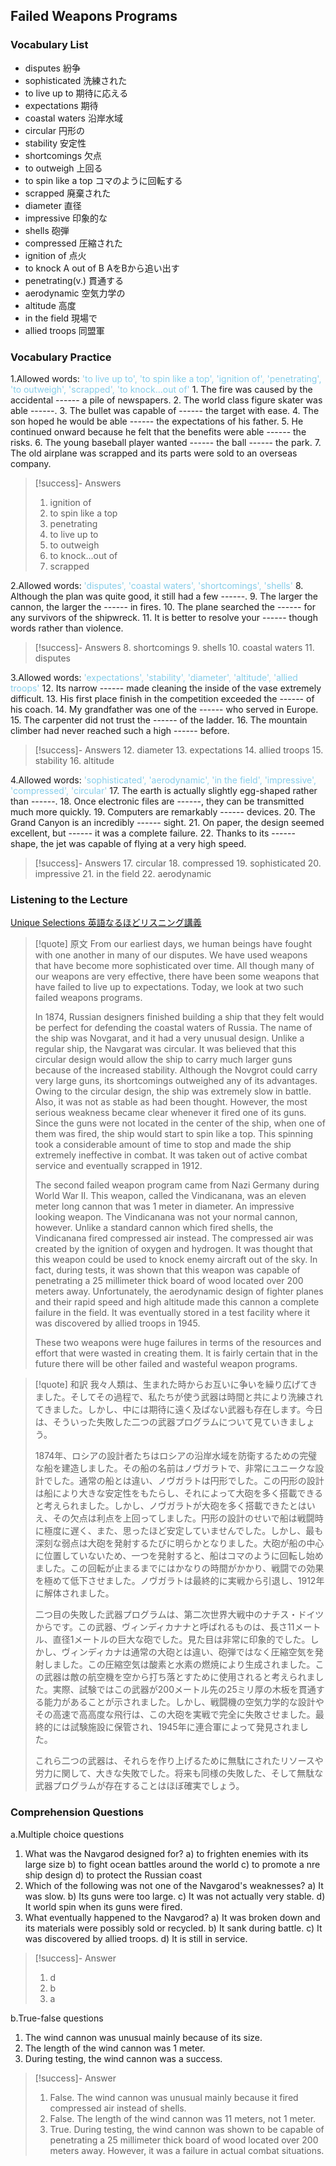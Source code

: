 ## Failed Weapons Programs

### Vocabulary List
- disputes
    紛争
- sophisticated
    洗練された
- to live up to
    期待に応える
- expectations
    期待
- coastal waters
    沿岸水域
- circular
    円形の
- stability
    安定性
- shortcomings
    欠点
- to outweigh
    上回る
- to spin like a top
    コマのように回転する
- scrapped
    廃棄された
- diameter
    直径
- impressive
    印象的な
- shells
    砲弾
- compressed
    圧縮された
- ignition of
    点火
- to knock A out of B
    AをBから追い出す
- penetrating(v.)
    貫通する
- aerodynamic
    空気力学の
- altitude
    高度
- in the field
    現場で
- allied troops
    同盟軍

### Vocabulary Practice
1.Allowed words: <span style="color: #87CEEB;"> 'to live up to', 'to spin like a top', 'ignition of', 'penetrating', 'to outweigh', 'scrapped', 'to knock...out of' </span>
    1. The fire was caused by the accidental ------ a pile of newspapers.
    2. The world class figure skater was able ------.
    3. The bullet was capable of ------ the target with ease.
    4. The son hoped he would be able ------ the expectations of his father.
    5. He continued onward because he felt that the benefits were able ------ the risks.
    6. The young baseball player wanted ------ the ball ------ the park.
    7. The old airplane was scrapped and its parts were sold to an overseas company.
> [!success]- Answers
> 1. ignition of
> 2. to spin like a top
> 3. penetrating
> 4. to live up to
> 5. to outweigh
> 6. to knock...out of
> 7. scrapped

2.Allowed words: <span style="color: #87CEEB;"> 'disputes', 'coastal waters', 'shortcomings', 'shells' </span>
    8. Although the plan was quite good, it still had a few ------.
    9. The larger the cannon, the larger the ------ in fires.
    10. The plane searched the ------ for any survivors of the shipwreck.
    11. It is better to resolve your ------ though words rather than violence.
> [!success]- Answers
> 8. shortcomings
> 9. shells
> 10. coastal waters
> 11. disputes

3.Allowed words: <span style="color: #87CEEB;"> 'expectations', 'stability', 'diameter', 'altitude', 'allied troops' </span>
    12. Its narrow ------ made cleaning the inside of the vase extremely difficult.
    13. His first place finish in the competition exceeded the ------ of his coach.
    14. My grandfather was one of the ------ who served in Europe.
    15. The carpenter did not trust the ------ of the ladder.
    16. The mountain climber had never reached such a high ------ before.
> [!success]- Answers
> 12. diameter
> 13. expectations
> 14. allied troops
> 15. stability
> 16. altitude

4.Allowed words: <span style="color: #87CEEB;"> 'sophisticated', 'aerodynamic', 'in the field', 'impressive', 'compressed', 'circular' </span>
    17. The earth is actually slightly egg-shaped rather than ------.
    18. Once electronic files are ------, they can be transmitted much more quickly.
    19. Computers are remarkably ------ devices.
    20. The Grand Canyon is an incredibly ------ sight.
    21. On paper, the design seemed excellent, but ------ it was a complete failure.
    22. Thanks to its ------ shape, the jet was capable of flying at a very high speed.
> [!success]- Answers
> 17. circular
> 18. compressed
> 19. sophisticated
> 20. impressive
> 21. in the field
> 22. aerodynamic

### Listening to the Lecture
[Unique Selections 英語なるほどリスニング講義](https://shohakusha.com/streaming#anchorlink-list-menu)
> [!quote] 原文
> From our earliest days, we human beings have fought with one another in many of our disputes. We have used weapons that have become more sophisticated over time. All though many of our weapons are very effective, there have been some weapons that have failed to live up to expectations. Today, we look at two such failed weapons programs.
>
> In 1874, Russian designers finished building a ship that they felt would be perfect for defending the coastal waters of Russia. The name of the ship was Novgarat, and it had a very unusual design. Unlike a regular ship, the Navgarat was circular. It was believed that this circular design would allow the ship to carry much larger guns because of the increased stability. Although the Novgrot could carry very large guns, its shortcomings outweighed any of its advantages. Owing to the circular design, the ship was extremely slow in battle. Also, it was not as stable as had been thought. However, the most serious weakness became clear whenever it fired one of its guns. Since the guns were not located in the center of the ship, when one of them was fired, the ship would start to spin like a top. This spinning took a considerable amount of time to stop and made the ship extremely ineffective in combat. It was taken out of active combat service and eventually scrapped in 1912.
>
> The second failed weapon program came from Nazi Germany during World War II. This weapon, called the Vindicanana, was an eleven meter long cannon that was 1 meter in diameter. An impressive looking weapon. The Vindicanana was not your normal cannon, however. Unlike a standard cannon which fired shells, the Vindicanana fired compressed air instead. The compressed air was created by the ignition of oxygen and hydrogen. It was thought that this weapon could be used to knock enemy aircraft out of the sky. In fact, during tests, it was shown that this weapon was capable of penetrating a 25 millimeter thick board of wood located over 200 meters away. Unfortunately, the aerodynamic design of fighter planes and their rapid speed and high altitude made this cannon a complete failure in the field. It was eventually stored in a test facility where it was discovered by allied troops in 1945.
>
> These two weapons were huge failures in terms of the resources and effort that were wasted in creating them. It is fairly certain that in the future there will be other failed and wasteful weapon programs.

> [!quote] 和訳
> 我々人類は、生まれた時からお互いに争いを繰り広げてきました。そしてその過程で、私たちが使う武器は時間と共により洗練されてきました。しかし、中には期待に遠く及ばない武器も存在します。今日は、そういった失敗した二つの武器プログラムについて見ていきましょう。
>
> 1874年、ロシアの設計者たちはロシアの沿岸水域を防衛するための完璧な船を建造しました。その船の名前はノヴガラトで、非常にユニークな設計でした。通常の船とは違い、ノヴガラトは円形でした。この円形の設計は船により大きな安定性をもたらし、それによって大砲を多く搭載できると考えられました。しかし、ノヴガラトが大砲を多く搭載できたとはいえ、その欠点は利点を上回ってしました。円形の設計のせいで船は戦闘時に極度に遅く、また、思ったほど安定していませんでした。しかし、最も深刻な弱点は大砲を発射するたびに明らかとなりました。大砲が船の中心に位置していないため、一つを発射すると、船はコマのように回転し始めました。この回転が止まるまでにはかなりの時間がかかり、戦闘での効果を極めて低下させました。ノヴガラトは最終的に実戦から引退し、1912年に解体されました。
>
> 二つ目の失敗した武器プログラムは、第二次世界大戦中のナチス・ドイツからです。この武器、ヴィンディカナナと呼ばれるものは、長さ11メートル、直径1メートルの巨大な砲でした。見た目は非常に印象的でした。しかし、ヴィンディカナは通常の大砲とは違い、砲弾ではなく圧縮空気を発射しました。この圧縮空気は酸素と水素の燃焼により生成されました。この武器は敵の航空機を空から打ち落とすために使用されると考えられました。実際、試験ではこの武器が200メートル先の25ミリ厚の木板を貫通する能力があることが示されました。しかし、戦闘機の空気力学的な設計やその高速で高高度な飛行は、この大砲を実戦で完全に失敗させました。最終的には試験施設に保管され、1945年に連合軍によって発見されました。
>
> これら二つの武器は、それらを作り上げるために無駄にされたリソースや労力に関して、大きな失敗でした。将来も同様の失敗した、そして無駄な武器プログラムが存在することはほぼ確実でしょう。

### Comprehension Questions
a.Multiple choice questions
1. What was the Navgarod designed for?
    a) to frighten enemies with its large size
    b) to fight ocean battles around the world
    c) to promote a nre ship design
    d) to protect the Russian coast
2. Which of the following was not one of the Navgarod's weaknesses?
    a) It was slow.
    b) Its guns were too large.
    c) It was not actually very stable.
    d) It world spin when its guns were fired.
3. What eventually happened to the Navgarod?
    a) It was broken down and its materials were possibly sold or recycled.
    b) It sank during battle.
    c) It was discovered by allied troops.
    d) It is still in service.
> [!success]- Answer
> 1. d
> 2. b
> 3. a

b.True-false questions
1. The wind cannon was unusual mainly because of its size.
2. The length of the wind cannon was 1 meter.
3. During testing, the wind cannon was a success.
> [!success]- Answer
> 1. False. The wind cannon was unusual mainly because it fired compressed air instead of shells.
> 2. False. The length of the wind cannon was 11 meters, not 1 meter.
> 3. True. During testing, the wind cannon was shown to be capable of penetrating a 25 millimeter thick board of wood located over 200 meters away. However, it was a failure in actual combat situations.
